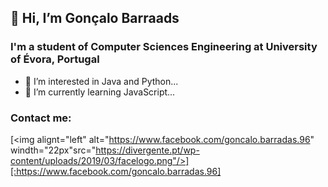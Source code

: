 ## 👋 Hi, I’m Gonçalo Barraads
### I'm a student of Computer Sciences Engineering at University of Évora, Portugal
- 👀 I’m interested in Java and Python...
- 🌱 I’m currently learning JavaScript...

### Contact me:
[<img alignt="left" alt="https://www.facebook.com/goncalo.barradas.96"  windth="22px"src="https://divergente.pt/wp-content/uploads/2019/03/facelogo.png"/>][:https://www.facebook.com/goncalo.barradas.96]

